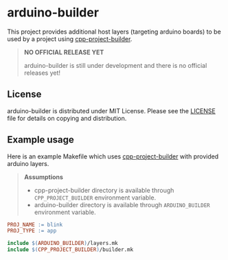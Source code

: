 # arduino-builder

This project provides additional host layers (targeting arduino boards) to be used by a project using [cpp-project-builder](https://github.com/ljbo82/cpp-project-builder).

> **NO OFFICIAL RELEASE YET**
>
> arduino-builder is still under development and there is no official releases yet!

## License

arduino-builder is distributed under MIT License. Please see the [LICENSE](LICENSE) file for details on copying and distribution.

## Example usage

Here is an example Makefile which uses [cpp-project-builder](https://github.com/ljbo82/cpp-project-builder) with provided arduino layers.

> **Assumptions**
>
> * cpp-project-builder directory is available through `CPP_PROJECT_BUILDER` environment variable.
> * arduino-builder directory is available through `ARDUINO_BUILDER` environment variable.

```Makefile
PROJ_NAME := blink
PROJ_TYPE := app

include $(ARDUINO_BUILDER)/layers.mk
include $(CPP_PROJECT_BUILDER)/builder.mk
```
